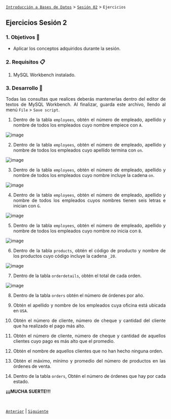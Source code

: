 [`Introducción a Bases de Datos`](../../README.md) > [`Sesión 02`](../Readme.md) > `Ejercicios`
	
## Ejercicios Sesión 2

<div style="text-align: justify;">

### 1. Objetivos :dart:

- Aplicar los conceptos adquiridos durante la sesión.

### 2. Requisitos :clipboard:

1. MySQL Workbench instalado.

### 3. Desarrollo :rocket:

Todas las consultas que realices deberás mantenerlas dentro del editor de textos de MySQL Workbench. Al finalizar, guarda este archivo, llendo al menú `File` > `Save script`. 

1. Dentro de la tabla `employees`, obtén el número de empleado, apellido y nombre de todos los empleados cuyo nombre empiece con `A`.

	
![image](https://user-images.githubusercontent.com/104279978/194452623-d3edcf6c-d417-4eac-a334-2b640b0ffdb4.png)
	
	
2. Dentro de la tabla `employees`, obtén el número de empleado, apellido y nombre de todos los empleados cuyo apellido termina con `on`.

	
![image](https://user-images.githubusercontent.com/104279978/194453135-d8a69e7b-99cd-47c2-b686-342e63782bf6.png)
	
	
	
3. Dentro de la tabla `employees`, obtén el número de empleado, apellido y nombre de todos los empleados cuyo nombre incluye la cadena `on`.


	
![image](https://user-images.githubusercontent.com/104279978/194453634-5942decd-282b-4c29-a877-b71842e044d2.png)
	
	
4. Dentro de la tabla `employees`, obtén el número de empleado, apellido y nombre de todos los empleados cuyos nombres tienen seis letras e inician con `G`.
	

![image](https://user-images.githubusercontent.com/104279978/194453881-e09063fd-74b9-46c3-b7bf-da3f53d98a85.png)
	


5. Dentro de la tabla `employees`, obtén el número de empleado, apellido y nombre de todos los empleados cuyo nombre *no* inicia con `B`.


![image](https://user-images.githubusercontent.com/104279978/194454572-e6408aa1-6482-4569-822d-002c7bc4bf8a.png)
	
	
6. Dentro de la tabla `products`, obtén el código de producto y nombre de los productos cuyo código incluye la cadena `_20`.


![image](https://user-images.githubusercontent.com/104279978/194456068-d8bf2fd1-6bf3-4afc-a4c6-6ba45306d00d.png)

	
7. Dentro de la tabla `orderdetails`, obtén el total de cada orden.

![image](https://user-images.githubusercontent.com/104279978/194456753-6d34c116-b4d9-4ec1-81ae-35d2de30d95c.png)
	


	
8. Dentro de la tabla `orders` obtén el número de órdenes por año.

	
	
	
9. Obtén el apellido y nombre de los empleados cuya oficina está ubicada en `USA`.

	
	
	
10. Obtén el número de cliente, número de cheque y cantidad del cliente que ha realizado el pago más alto.

	
	
	
11. Obtén el número de cliente, número de cheque y cantidad de aquellos clientes cuyo pago es más alto que el promedio.

	
	
	
12. Obtén el nombre de aquellos clientes que no han hecho ninguna orden.

	
	
	
13. Obtén el máximo, mínimo y promedio del número de productos en las órdenes de venta.

	
	
	
	
14. Dentro de la tabla `orders`, Obtén el número de órdenes que hay por cada estado.

	
	
	
	
**¡¡¡MUCHA SUERTE!!!**

<br/>

[`Anterior`](../Readme.md) | [`Siguiente`](../Readme.md)            

</div>
